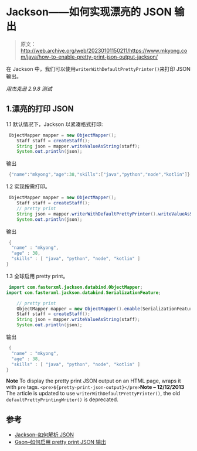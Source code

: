 # Jackson——如何实现漂亮的 JSON 输出

> 原文：<http://web.archive.org/web/20230101150211/https://www.mkyong.com/java/how-to-enable-pretty-print-json-output-jackson/>

在 Jackson 中，我们可以使用`writerWithDefaultPrettyPrinter()`来打印 JSON 输出。

*用杰克逊 2.9.8 测试*

## 1.漂亮的打印 JSON

1.1 默认情况下，Jackson 以紧凑格式打印:

```java
 ObjectMapper mapper = new ObjectMapper();
	Staff staff = createStaff();
	String json = mapper.writeValueAsString(staff);
	System.out.println(json); 
```

输出

```java
 {"name":"mkyong","age":38,"skills":["java","python","node","kotlin"]} 
```

1.2 实现按需打印。

```java
 ObjectMapper mapper = new ObjectMapper();
	Staff staff = createStaff();
	// pretty print
	String json = mapper.writerWithDefaultPrettyPrinter().writeValueAsString(staff);
	System.out.println(json); 
```

输出

```java
 {
  "name" : "mkyong",
  "age" : 38,
  "skills" : [ "java", "python", "node", "kotlin" ]
} 
```

1.3 全球启用 pretty print。

```java
 import com.fasterxml.jackson.databind.ObjectMapper;
import com.fasterxml.jackson.databind.SerializationFeature;

	// pretty print
	ObjectMapper mapper = new ObjectMapper().enable(SerializationFeature.INDENT_OUTPUT);
	Staff staff = createStaff();
	String json = mapper.writeValueAsString(staff);
	System.out.println(json); 
```

输出

```java
 {
  "name" : "mkyong",
  "age" : 38,
  "skills" : [ "java", "python", "node", "kotlin" ]
} 
```

**Note**
To display the pretty print JSON output on an HTML page, wraps it with `pre` tags.
`<pre>${pretty-print-json-output}</pre>`**Note – 12/12/2013**
The article is updated to use `writerWithDefaultPrettyPrinter()`, the old `defaultPrettyPrintingWriter()` is deprecated.

## 参考

*   [Jackson–如何解析 JSON](http://web.archive.org/web/20220803152933/https://www.mkyong.com/java/jackson-how-to-parse-json/)
*   [Gson–如何启用 pretty print JSON 输出](http://web.archive.org/web/20220803152933/https://www.mkyong.com/java/how-to-enable-pretty-print-json-output-gson/)

<input type="hidden" id="mkyong-current-postId" value="9947">